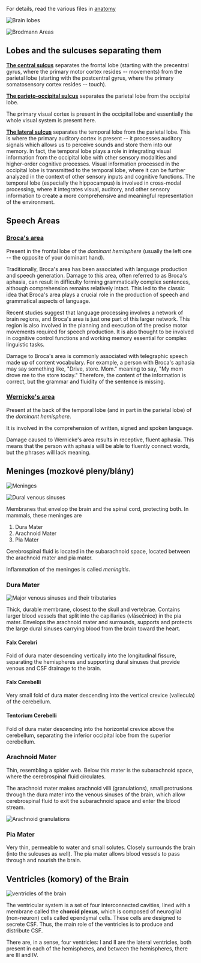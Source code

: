 For details, read the various files in [anatomy](./anatomy/README.md)

![Brain lobes](https://upload.wikimedia.org/wikipedia/commons/thumb/9/9f/Brainlobes.svg/1280px-Brainlobes.svg.png)

![Brodmann Areas](https://upload.wikimedia.org/wikipedia/commons/thumb/4/44/1307_Brodmann_Areas.jpg/1920px-1307_Brodmann_Areas.jpg)

## Lobes and the sulcuses separating them

[__The central sulcus__](https://en.wikipedia.org/wiki/Central_sulcus) separates
the frontal lobe (starting with the precentral gyrus, where the primary motor
cortex resides -- movements) from the parietal lobe (starting with the
postcentral gyrus, where the primary somatosensory cortex resides -- touch).

[__The parieto-occipital sulcus__](https://en.wikipedia.org/wiki/Parieto-occipital_sulcus)
separates the parietal lobe from the occipital lobe. 

The primary visual cortex is present in the occipital lobe and essentially the
whole visual system is present here.

[__The lateral sulcus__](https://en.wikipedia.org/wiki/Lateral_sulcus) separates the
temporal lobe from the parietal lobe. This is where the primary auditory cortex
is present -- it processes auditory signals which allows us to perceive sounds
and store them into our memory. In fact, the temporal lobe plays a role in
integrating visual information from the occipital lobe with other sensory
modalities and higher-order cognitive processes. Visual information processed in
the occipital lobe is transmitted to the temporal lobe, where it can be further
analyzed in the context of other sensory inputs and cognitive functions. The
temporal lobe (especially the hippocampus) is involved in cross-modal processing,
where it integrates visual, auditory, and other sensory information to create a
more comprehensive and meaningful representation of the environment.

## Speech Areas

### [Broca's area](https://en.wikipedia.org/wiki/Broca%27s_area)

Present in the frontal lobe of the _dominant hemisphere_ (usually the left one
-- the opposite of your dominant hand).

Traditionally, Broca's area has been associated with language production and
speech generation. Damage to this area, often referred to as Broca's aphasia,
can result in difficulty forming grammatically complex sentences, although
comprehension remains relatively intact. This led to the classic idea that
Broca's area plays a crucial role in the production of speech and grammatical
aspects of language.

Recent studies suggest that language processing involves a network of brain
regions, and Broca's area is just one part of this larger network. This region
is also involved in the planning and execution of the precise motor movements
required for speech production. It is also thought to be involved in cognitive
control functions and working memory essential for complex linguistic tasks.

Damage to Broca's area is commonly associated with telegraphic speech made up
of content vocabulary. For example, a person with Broca's aphasia may say
something like, "Drive, store. Mom." meaning to say, "My mom drove me to the
store today." Therefore, the content of the information is correct, but the
grammar and fluidity of the sentence is missing.

### [Wernicke's area](https://en.wikipedia.org/wiki/Wernicke%27s_area)

Present at the back of the temporal lobe (and in part in the parietal lobe) of 
the _dominant hemisphere_.

It is involved in the comprehension of written, signed and spoken language.

Damage caused to Wernicke's area results in receptive, fluent aphasia. This
means that the person with aphasia will be able to fluently connect words, but
the phrases will lack meaning.

## Meninges (mozkové pleny/blány)

![Meninges](https://upload.wikimedia.org/wikipedia/commons/8/8e/Meninges-en.svg)

![Dural venous sinuses](https://upload.wikimedia.org/wikipedia/commons/thumb/0/0f/Sobo_1909_589.png/1280px-Sobo_1909_589.png)

Membranes that envelop the brain and the spinal cord, protecting both.
In mammals, these meninges are
1. Dura Mater
2. Arachnoid Mater
3. Pia Mater

Cerebrospinal fluid is located in the subarachnoid space, located between the
arachnoid mater and pia mater.

Inflammation of the meninges is called _meningitis_.

### Dura Mater

![Major venous sinuses and their tributaries](https://upload.wikimedia.org/wikipedia/commons/8/8c/Major_venous_sinuses_and_their_tributaries.png)

Thick, durable membrane, closest to the skull and vertebrae. Contains larger
blood vessels that split into the capillaries (vlásečnice) in the pia mater.
Envelops the arachnoid mater and surrounds, supports and protects the large
dural sinuses carrying blood from the brain toward the heart.

#### Falx Cerebri

Fold of dura mater descending vertically into the longitudinal fissure,
separating the hemispheres and supporting dural sinuses that provide
venous and CSF drainage to the brain.

#### Falx Cerebelli

Very small fold of dura mater descending into the vertical crevice (vallecula)
of the cerebellum.

#### Tentorium Cerebelli

Fold of dura mater descending into the horizontal crevice above the cerebellum,
separating the inferior occipital lobe from the superior cerebellum.

### Arachnoid Mater

Thin, resembling a spider web. Below this mater is the subarachnoid space,
where the cerebrospinal fluid circulates.

The arachnoid mater makes arachnoid villi (granulations), small protrusions
through the dura mater into the venous sinuses of the brain, which allow
cerebrospinal fluid to exit the subarachnoid space and enter the blood stream.

![Arachnoid granulations](https://upload.wikimedia.org/wikipedia/commons/c/c0/Arachnoid_granulations.jpg)

### Pia Mater

Very thin, permeable to water and small solutes. Closely surrounds the brain
(into the sulcuses as well). The pia mater allows blood vessels to pass through
and nourish the brain.

## Ventricles (komory) of the Brain

![ventricles of the brain](https://upload.wikimedia.org/wikipedia/commons/1/17/Brain-ventricle-anatomy-diagram.jpg)

The ventricular system is a set of four interconnected cavities, lined with
a membrane called the __choroid plexus__, which is composed of neuroglial
(non-neuron) cells called ependymal cells. These cells are designed to secrete
CSF. Thus, the main role of the ventricles is to produce and distribute CSF.

There are, in a sense, four ventricles: I and II are the lateral ventricles,
both present in each of the hemispheres, and between the hemispheres, there are
III and IV.
